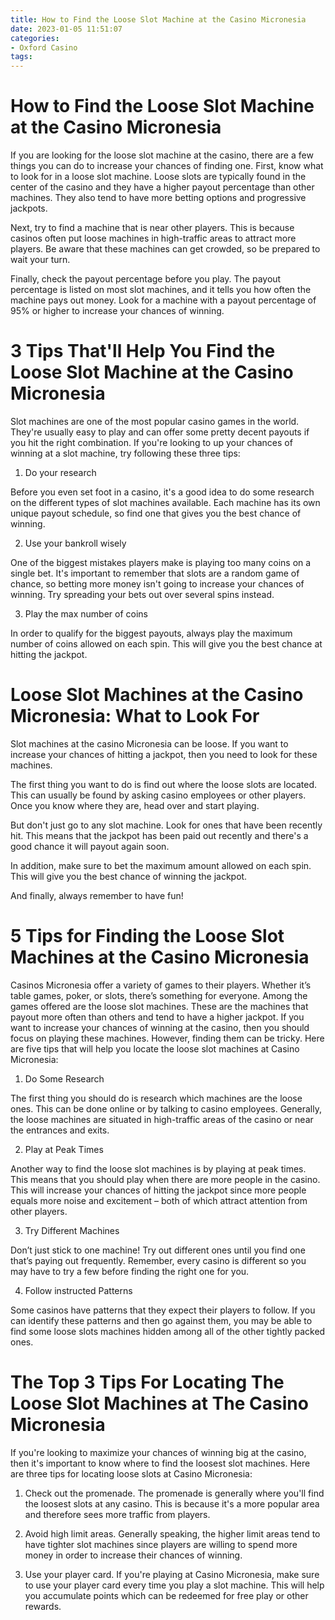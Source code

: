 ```yaml
---
title: How to Find the Loose Slot Machine at the Casino Micronesia
date: 2023-01-05 11:51:07
categories:
- Oxford Casino
tags:
---
```



#  How to Find the Loose Slot Machine at the Casino Micronesia

If you are looking for the loose slot machine at the casino, there are a few things you can do to increase your chances of finding one. First, know what to look for in a loose slot machine. Loose slots are typically found in the center of the casino and they have a higher payout percentage than other machines. They also tend to have more betting options and progressive jackpots.

Next, try to find a machine that is near other players. This is because casinos often put loose machines in high-traffic areas to attract more players. Be aware that these machines can get crowded, so be prepared to wait your turn.

Finally, check the payout percentage before you play. The payout percentage is listed on most slot machines, and it tells you how often the machine pays out money. Look for a machine with a payout percentage of 95% or higher to increase your chances of winning.

#  3 Tips That'll Help You Find the Loose Slot Machine at the Casino Micronesia

Slot machines are one of the most popular casino games in the world. They're usually easy to play and can offer some pretty decent payouts if you hit the right combination. If you're looking to up your chances of winning at a slot machine, try following these three tips:

1. Do your research

Before you even set foot in a casino, it's a good idea to do some research on the different types of slot machines available. Each machine has its own unique payout schedule, so find one that gives you the best chance of winning.

2. Use your bankroll wisely

One of the biggest mistakes players make is playing too many coins on a single bet. It's important to remember that slots are a random game of chance, so betting more money isn't going to increase your chances of winning. Try spreading your bets out over several spins instead.

3. Play the max number of coins

In order to qualify for the biggest payouts, always play the maximum number of coins allowed on each spin. This will give you the best chance at hitting the jackpot.

#  Loose Slot Machines at the Casino Micronesia: What to Look For

Slot machines at the casino Micronesia can be loose. If you want to increase your chances of hitting a jackpot, then you need to look for these machines.

The first thing you want to do is find out where the loose slots are located. This can usually be found by asking casino employees or other players. Once you know where they are, head over and start playing.

But don't just go to any slot machine. Look for ones that have been recently hit. This means that the jackpot has been paid out recently and there's a good chance it will payout again soon.

In addition, make sure to bet the maximum amount allowed on each spin. This will give you the best chance of winning the jackpot.

And finally, always remember to have fun!

#  5 Tips for Finding the Loose Slot Machines at the Casino Micronesia

Casinos Micronesia offer a variety of games to their players. Whether it’s table games, poker, or slots, there’s something for everyone. Among the games offered are the loose slot machines. These are the machines that payout more often than others and tend to have a higher jackpot. If you want to increase your chances of winning at the casino, then you should focus on playing these machines. However, finding them can be tricky. Here are five tips that will help you locate the loose slot machines at Casino Micronesia:

1. Do Some Research

The first thing you should do is research which machines are the loose ones. This can be done online or by talking to casino employees. Generally, the loose machines are situated in high-traffic areas of the casino or near the entrances and exits.

2. Play at Peak Times

Another way to find the loose slot machines is by playing at peak times. This means that you should play when there are more people in the casino. This will increase your chances of hitting the jackpot since more people equals more noise and excitement – both of which attract attention from other players.

3. Try Different Machines

Don’t just stick to one machine! Try out different ones until you find one that’s paying out frequently. Remember, every casino is different so you may have to try a few before finding the right one for you.

4. Follow instructed Patterns

Some casinos have patterns that they expect their players to follow. If you can identify these patterns and then go against them, you may be able to find some loose slots machines hidden among all of the other tightly packed ones.


#  The Top 3 Tips For Locating The Loose Slot Machines at The Casino Micronesia

If you're looking to maximize your chances of winning big at the casino, then it's important to know where to find the loosest slot machines. Here are three tips for locating loose slots at Casino Micronesia:

1. Check out the promenade. The promenade is generally where you'll find the loosest slots at any casino. This is because it's a more popular area and therefore sees more traffic from players.

2. Avoid high limit areas. Generally speaking, the higher limit areas tend to have tighter slot machines since players are willing to spend more money in order to increase their chances of winning.

3. Use your player card. If you're playing at Casino Micronesia, make sure to use your player card every time you play a slot machine. This will help you accumulate points which can be redeemed for free play or other rewards.